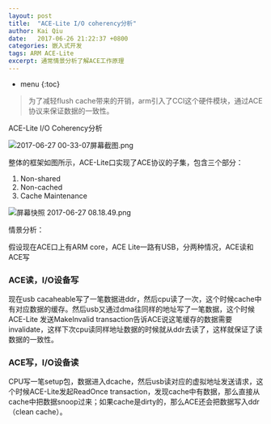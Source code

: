 ```yaml
---
layout: post
title:  "ACE-Lite I/O coherency分析"
author: Kai Qiu
date:   2017-06-26 21:22:37 +0800
categories: 嵌入式开发
tags: ARM ACE-Lite
excerpt: 通常情景分析了解ACE工作原理
---
```


* menu
{:toc}

> 为了减轻flush cache带来的开销，arm引入了CCI这个硬件模块，通过ACE协议来保证数据的一致性。

ACE-Lite I/O Coherency分析

![2017-06-27 00-33-07屏幕截图.png](https://ooo.0o0.ooo/2017/06/27/5951375d46b5e.png)

整体的框架如图所示，ACE-Lite口实现了ACE协议的子集，包含三个部分：

1. Non-shared
2. Non-cached
3. Cache Maintenance

![屏幕快照 2017-06-27 08.18.49.png](https://ooo.0o0.ooo/2017/06/27/5951a486a5438.png)



情景分析：

假设现在ACE口上有ARM core，ACE Lite一路有USB，分两种情况，ACE读和ACE写

### ACE读，I/O设备写

现在usb cacaheable写了一笔数据进ddr，然后cpu读了一次，这个时候cache中有对应数据的缓存。然后usb又通过dma往同样的地址写了一笔数据，这个时候ACE-Lite 发送MakeInvalid transaction告诉ACE说这笔缓存的数据需要invalidate，这样下次cpu读同样地址数据的时候就从ddr去读了，这样就保证了读数据的一致性。

### ACE写，I/O设备读

CPU写一笔setup包，数据进入dcache，然后usb读对应的虚拟地址发送请求，这个时候ACE-Lite发起ReadOnce transaction，发现cache中有数据，那么直接从cache中把数据snoop过来；如果cache是dirty的，那么ACE还会把数据写入ddr（clean cache）。
